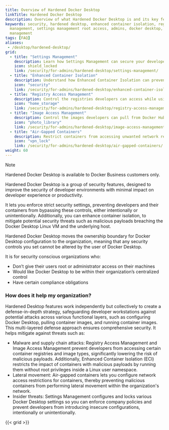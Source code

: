 ```yaml
---
title: Overview of Hardened Docker Desktop
linkTitle: Hardened Docker Desktop
description: Overview of what Hardened Docker Desktop is and its key features
keywords: security, hardened desktop, enhanced container isolation, registry access
  management, settings management root access, admins, docker desktop, image access
  management
tags: [FAQ]
aliases:
 - /desktop/hardened-desktop/
grid:
  - title: "Settings Management"
    description: Learn how Settings Management can secure your developers' workflows.
    icon: shield_locked
    link: /security/for-admins/hardened-desktop/settings-management/
  - title: "Enhanced Container Isolation"
    description: Understand how Enhanced Container Isolation can prevent container attacks.
    icon: "security"
    link: /security/for-admins/hardened-desktop/enhanced-container-isolation/
  - title: "Registry Access Management"
    description: Control the registries developers can access while using Docker Desktop.
    icon: "home_storage"
    link: /security/for-admins/hardened-desktop/registry-access-management/
  - title: "Image Access Management"
    description: Control the images developers can pull from Docker Hub.
    icon: "photo_library"
    link: /security/for-admins/hardened-desktop/image-access-management/
  - title: "Air-Gapped Containers"
    description: Restrict containers from accessing unwanted network resources.
    icon: "vpn_lock"
    link: /security/for-admins/hardened-desktop/air-gapped-containers/
weight: 60
---
```


> [!NOTE]
>
> Hardened Docker Desktop is available to Docker Business customers only.

Hardened Docker Desktop is a group of security features, designed to improve the security of developer environments with minimal impact on developer experience or productivity.

It lets you enforce strict security settings, preventing developers and their containers from bypassing these controls, either intentionally or unintentionally. Additionally, you can enhance container isolation, to mitigate potential security threats such as malicious payloads breaching the Docker Desktop Linux VM and the underlying host.

Hardened Docker Desktop moves the ownership boundary for Docker Desktop configuration to the organization, meaning that any security controls you set cannot be altered by the user of Docker Desktop. 

It is for security conscious organizations who:
- Don’t give their users root or administrator access on their machines
- Would like Docker Desktop to be within their organization’s centralized control
- Have certain compliance obligations

### How does it help my organization?

Hardened Desktop features work independently but collectively to create a defense-in-depth strategy, safeguarding developer workstations against potential attacks across various functional layers, such as configuring Docker Desktop, pulling container images, and running container images. This multi-layered defense approach ensures comprehensive security. It helps mitigate against threats such as:

 - Malware and supply chain attacks: Registry Access Management and Image Access Management prevent developers from accessing certain container registries and image types, significantly lowering the risk of malicious payloads. Additionally, Enhanced Container Isolation (ECI) restricts the impact of containers with malicious payloads by running them without root privileges inside a Linux user namespace.
 - Lateral movement: Air-gapped containers lets you configure network access restrictions for containers, thereby preventing malicious containers from performing lateral movement within the organization's network.
 - Insider threats: Settings Management configures and locks various Docker Desktop settings so you can enforce company policies and prevent developers from introducing insecure configurations, intentionally or unintentionally.

{{< grid >}}
